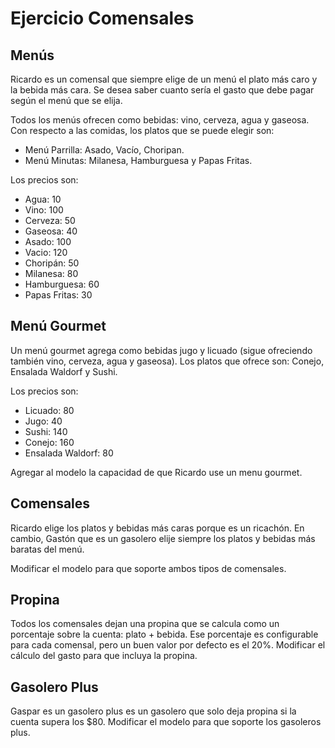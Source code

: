 # Ejercicio Comensales

## Menús

Ricardo es un comensal que siempre elige de un menú el plato más caro y la bebida más cara.
Se desea saber cuanto sería el gasto que debe pagar según el menú que se elija.

Todos los menús ofrecen como bebidas: vino, cerveza, agua y gaseosa.
Con respecto a las comidas, los platos que se puede elegir son:
- Menú Parrilla: Asado, Vacío, Choripan.
- Menú Minutas: Milanesa, Hamburguesa y Papas Fritas.

Los precios son:
- Agua: 10 
- Vino: 100
- Cerveza: 50
- Gaseosa: 40
- Asado: 100
- Vacio: 120
- Choripán: 50
- Milanesa: 80
- Hamburguesa: 60
- Papas Fritas: 30



## Menú Gourmet
Un menú gourmet agrega como bebidas jugo y licuado (sigue ofreciendo también vino, cerveza, agua y gaseosa).
Los platos que ofrece son: Conejo, Ensalada Waldorf y Sushi. 

Los precios son:
- Licuado: 80
- Jugo:	40
- Sushi: 140
- Conejo: 160
- Ensalada Waldorf: 80

Agregar al modelo la capacidad de que Ricardo use un menu gourmet.

## Comensales
Ricardo elige los platos y bebidas más caras porque es un ricachón. 
En cambio, Gastón que es un gasolero elije siempre los platos y bebidas más baratas del menú.

Modificar el modelo para que soporte ambos tipos de comensales.

## Propina

Todos los comensales dejan una propina que se calcula como un porcentaje sobre la cuenta: plato + bebida.
Ese porcentaje es configurable para cada comensal, pero un buen valor por defecto es el 20%.
Modificar el cálculo del gasto para que incluya la propina.

## Gasolero Plus
Gaspar es un gasolero plus es un gasolero que solo deja propina si la cuenta supera los $80. 
Modificar el modelo para que soporte los gasoleros plus.
 








